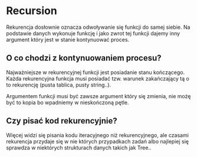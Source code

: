 # Recursion

Rekurencja dosłownie oznacza odwoływanie się funkcji do samej siebie.
Na podstawie danych wykonuje funkcję i jako zwrot tej funkcji dajemy inny argument który jest w stanie kontynuować proces.

## O co chodzi z kontynuowaniem procesu?

Najważniejsze w rekurencyjnej funkcji jest posiadanie stanu kończącego. Każda rekurencyjna funkcja musi posiadać tzw. warunek zakańczający tą o to rekurencję (pusta tablica, pusty string..).

Argumentem funkcji musi być zawsze argument który się zmienia, nie możę być to kopia bo wpadniemy w nieskończoną pętle.

## Czy pisać kod rekurencyjnie?

Więcej widzi się pisania kodu iteracyjnego niż rekurencyjnego, ale czasami rekurencja przydaje się w nie których przypadkach zadań albo najlepiej się sprawdza w niektórych strukturach danych takich jak Tree..

